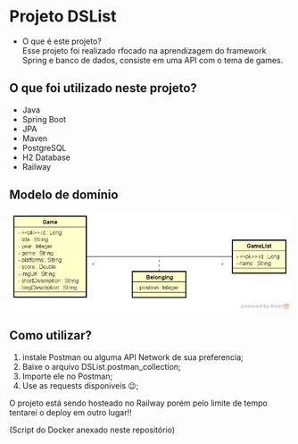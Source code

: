# Projeto DSList
- O que é este projeto?<br>
  Esse projeto foi realizado rfocado na aprendizagem do framework Spring e banco de dados, consiste em uma API com o tema de games.
 ## O que foi utilizado neste projeto?
 - Java
 - Spring Boot
 - JPA
 - Maven
 - PostgreSQL
 - H2 Database
 - Railway
  
  ## Modelo de domínio
  ![Modelo de domínio DSList](https://raw.githubusercontent.com/devsuperior/java-spring-dslist/main/resources/dslist-model.png)
  
  ## Como utilizar?
  1) instale Postman ou alguma API Network de sua preferencia;
  2) Baixe o arquivo DSList.postman_collection;
  3) Importe ele no Postman;
  4) Use as requests disponiveis 😉;
 
  O projeto está sendo hosteado no Railway porém pelo limite de tempo tentarei o deploy em outro lugar!!
  
  (Script do Docker anexado neste repositório)
